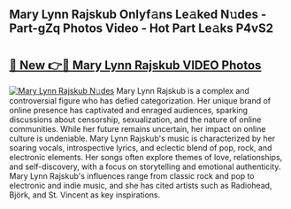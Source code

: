 ## Mary Lynn Rajskub Onlyf𝚊ns Le𝚊ked N𝚞des - Part-gZq Photos Video - Hot Part Le𝚊ks P4vS2

# <h2><a href="http://ab55327.deff.icu/?id=Mary+Lynn+Rajskub">🔗 New 👉🔴 Mary Lynn Rajskub VIDEO Photos</a></h2>

[![Mary Lynn Rajskub N𝚞des](https://i.imgur.com/rIISA9y.gif)](http://ab55327.deff.icu/?id=Mary+Lynn+Rajskub)
Mary Lynn Rajskub is a complex and controversial figure who has defied categorization. Her unique brand of online presence has captivated and enraged audiences, sparking discussions about censorship, sexualization, and the nature of online communities. While her future remains uncertain, her impact on online culture is undeniable. Mary Lynn Rajskub's music is characterized by her soaring vocals, introspective lyrics, and eclectic blend of pop, rock, and electronic elements. Her songs often explore themes of love, relationships, and self-discovery, with a focus on storytelling and emotional authenticity. Mary Lynn Rajskub's influences range from classic rock and pop to electronic and indie music, and she has cited artists such as Radiohead, Björk, and St. Vincent as key inspirations.
